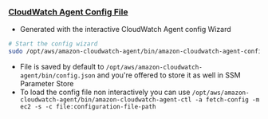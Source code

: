 ### [CloudWatch Agent Config File](https://docs.aws.amazon.com/AmazonCloudWatch/latest/monitoring/install-CloudWatch-Agent-commandline-fleet.html)
- Generated with the interactive CloudWatch Agent config Wizard 

```bash
# Start the config wizard
sudo /opt/aws/amazon-cloudwatch-agent/bin/amazon-cloudwatch-agent-config-wizard
```

- File is saved by default to `/opt/aws/amazon-cloudwatch-agent/bin/config.json` and you're offered to store it as well in SSM Parameter Store
- To load the config file non interactively you can use `/opt/aws/amazon-cloudwatch-agent/bin/amazon-cloudwatch-agent-ctl -a fetch-config -m ec2 -s -c file:configuration-file-path` 
